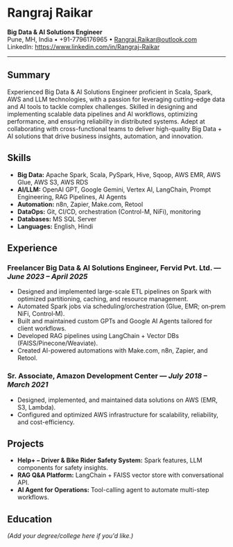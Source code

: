 # Rangraj Raikar
**Big Data & AI Solutions Engineer**  
Pune, MH, India • +91-7796176965 • Rangraj.Raikar@outlook.com  
LinkedIn: https://www.linkedin.com/in/Rangraj-Raikar

---

## Summary
Experienced Big Data & AI Solutions Engineer proficient in Scala, Spark, AWS and LLM technologies, with a passion for leveraging cutting-edge data and AI tools to tackle complex challenges. Skilled in designing and implementing scalable data pipelines and AI workflows, optimizing performance, and ensuring reliability in distributed systems. Adept at collaborating with cross-functional teams to deliver high-quality Big Data + AI solutions that drive business insights, automation, and innovation.

## Skills
- **Big Data:** Apache Spark, Scala, PySpark, Hive, Sqoop, AWS EMR, AWS Glue, AWS S3, AWS RDS
- **AI/LLM:** OpenAI GPT, Google Gemini, Vertex AI, LangChain, Prompt Engineering, RAG Pipelines, AI Agents
- **Automation:** n8n, Zapier, Make.com, Retool
- **DataOps:** Git, CI/CD, orchestration (Control-M, NiFi), monitoring
- **Databases:** MS SQL Server
- **Languages:** English, Hindi

## Experience
### Freelancer Big Data & AI Solutions Engineer, Fervid Pvt. Ltd. — *June 2023 – April 2025*
- Designed and implemented large-scale ETL pipelines on Spark with optimized partitioning, caching, and resource management.
- Automated Spark jobs via scheduling/orchestration (Glue, EMR; on‑prem NiFi, Control‑M).
- Built and maintained custom GPTs and Google AI Agents tailored for client workflows.
- Developed RAG pipelines using LangChain + Vector DBs (FAISS/Pinecone/Weaviate).
- Created AI-powered automations with Make.com, n8n, Zapier, and Retool.

### Sr. Associate, Amazon Development Center — *July 2018 – March 2021*
- Designed, implemented, and maintained data solutions on AWS (EMR, S3, Lambda).
- Configured and optimized AWS infrastructure for scalability, reliability, and cost-efficiency.

## Projects
- **Help+ – Driver & Bike Rider Safety System:** Spark features, LLM components for safety insights.
- **RAG Q&A Platform:** LangChain + FAISS vector store with conversational API.
- **AI Agent for Operations:** Tool-calling agent to automate multi-step workflows.

## Education
*(Add your degree/college here if you'd like.)*